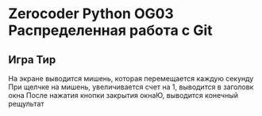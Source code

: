 # Zerocoder Python OG03 Распределенная работа с Git

## Игра Тир

На экране выводится мишень, которая перемещается каждую секунду
При щелчке на мишень, увеличивается счет на 1, выводится в заголовк окна
После нажатия кнопки закрытия окнаЮ, выводится конечный рещультат
